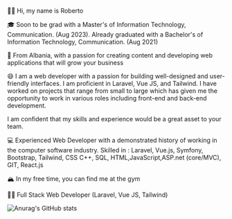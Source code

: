 👋🏻 Hi, my name is Roberto

🎓 Soon to be grad with a Master's of Information Technology, Communication. (Aug 2023). Already graduated with a Bachelor's of Information Technology, Communication. (Aug 2021)

🌇 From Albania, with a passion for creating content and developing web applications that will grow your business

😄 I am a web developer with a passion for building well-designed and user-friendly interfaces. I am proficient in Laravel, Vue JS, and Tailwind. I have worked on projects that range from small to large which has given me the opportunity to work in various roles including front-end and back-end development.

I am confident that my skills and experience would be a great asset to your team.

💻 Experienced Web Developer with a demonstrated history of working in the computer software industry. Skilled in : Laravel, Vue.js, Symfony, Bootstrap, Tailwind, CSS C++, SQL, HTML,JavaScript,ASP.net (core/MVC), GIT, React.js

🏔 In my free time, you can find me at the gym

💪🏻 Full Stack Web Developer (Laravel, Vue JS, Tailwind)

![Anurag's GitHub stats](https://github-readme-stats.vercel.app/api?username=robertocemeri&show_icons=true&theme=radical)
